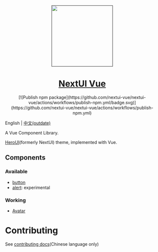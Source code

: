 <p align="center">
    <a href="">
        <img src="https://raw.githubusercontent.com/nextui-vue/nextui-vue/refs/heads/main/docs/public/logo.png alt="NextUI Vue" width="200">
        <h1 align="center">NextUI Vue</h1>
    </a>
</p>

<p align="center">
    [![Publish npm package](https://github.com/nextui-vue/nextui-vue/actions/workflows/publish-npm.yml/badge.svg)](https://github.com/nextui-vue/nextui-vue/actions/workflows/publish-npm.yml)
</p>

English | [中文(outdate)](README-zh-CN.md)

A Vue Component Library.

[HeroUI](https://www.heroui.com/)(formerly NextUI) theme, implemented with Vue.

## Components

### Available

- [button](packages/components/button/README.md)
- [alert](packages/components/alert/README.md): experimental

### Working

- [Avatar](https://www.heroui.com/docs/components/avatar)

# Contributing

See [contributing docs](README-contributing.md)(Chinese language only)
